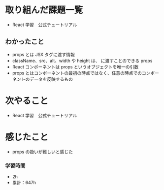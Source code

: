 # 取り組んだ課題一覧

- React 学習　公式チュートリアル

## わかったこと

- props とは JSX タグに渡す情報
- className、src、alt、width や height は、<img> に渡すことのできる props
- React コンポーネントは props というオブジェクトを唯一の引数
- props とはコンポーネントの最初の時点ではなく、任意の時点でのコンポーネントのデータを反映するもの

# 次やること

- React 学習　公式チュートリアル

# 感じたこと

- props の扱いが難しいと感じた

### 学習時間

- 2h
- 累計：647h

